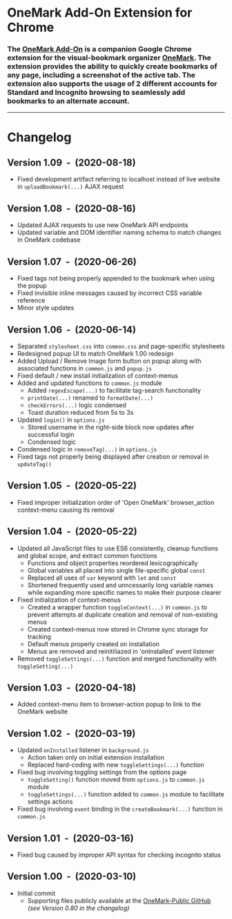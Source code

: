 # OneMark Add-On Extension for Chrome
### The [OneMark Add-On](https://chrome.google.com/webstore/detail/cjklnajnighcegajggjfmjecfidllinm) is a companion Google Chrome extension for the visual-bookmark organizer [OneMark](https://onemark.herokuapp.com). The extension provides the ability to quickly create bookmarks of any page, including a screenshot of the active tab. The extension also supports the usage of 2 different accounts for Standard and Incognito browsing to seamlessly add bookmarks to an alternate account.

---
# Changelog
## Version 1.09 &nbsp;-&nbsp; (2020-08-18)
* Fixed development artifact referring to localhost instead of live website in `uploadBookmark(...)` AJAX request

## Version 1.08 &nbsp;-&nbsp; (2020-08-16)
* Updated AJAX requests to use new OneMark API endpoints
* Updated variable and DOM identifier naming schema to match changes in OneMark codebase

## Version 1.07 &nbsp;-&nbsp; (2020-06-26)
* Fixed tags not being properly appended to the bookmark when using the popup
* Fixed invisible inline messages caused by incorrect CSS variable reference
* Minor style updates

## Version 1.06 &nbsp;-&nbsp; (2020-06-14)
* Separated `stylesheet.css` into `common.css` and page-specific stylesheets
* Redesigned popup UI to match OneMark 1.00 redesign
* Added Upload / Remove Image form button on popup along with associated functions in `common.js` and `popup.js`
* Fixed default / new install initialization of context-menus
* Added and updated functions to `common.js` module
    * Added `regexEscape(...)` to facilitate tag-search functionality
    * `printDate(...)` renamed to `formatDate(...)`
    * `checkErrors(...)` logic condensed
    * Toast duration reduced from 5s to 3s
* Updated `login()` in `options.js`
    * Stored username in the right-side block now updates after successful login
    * Condensed logic
* Condensed logic in `removeTag(...)` in `options.js`
* Fixed tags not properly being displayed after creation or removal in `updateTag()`

## Version 1.05 &nbsp;-&nbsp; (2020-05-22)
* Fixed improper initialization order of 'Open OneMark' browser_action context-menu causing its removal

## Version 1.04 &nbsp;-&nbsp; (2020-05-22)
* Updated all JavaScript files to use ES6 consistently, cleanup functions and global scope, and extract common functions
    * Functions and object properties reordered lexicographically
    * Global variables all placed into single file-specific global `const`
    * Replaced all uses of `var` keyword with `let` and `const`
    * Shortened frequently used and unncessarily long variable names while expanding more specific names to make their purpose clearer
* Fixed initialization of context-menus
    * Created a wrapper function `toggleContext(...)` in `common.js` to prevent attempts at duplicate creation and removal of non-existing menus
    * Created context-menus now stored in Chrome sync storage for tracking
    * Default menus properly created on installation
    * Menus are removed and reinitiliazed in 'onInstalled' event listener
* Removed `toggleSettings(...)` function and merged functionality with `toggleSetting(...)`

## Version 1.03 &nbsp;-&nbsp; (2020-04-18)
* Added context-menu item to browser-action popup to link to the OneMark website

## Version 1.02 &nbsp;-&nbsp; (2020-03-19)
* Updated `onInstalled` listener in `background.js`
    * Action taken only on initial extension installation
    * Replaced hard-coding with new `toggleSettings(...)` function
* Fixed bug involving toggling settings from the options page
    * `toggleSetting()` function moved from `options.js` to `common.js` module
    * `toggleSettings(...)` function added to `common.js` module to facilitate settings actions
* Fixed bug involving `event` binding in the `createBookmark(...)` function in `common.js`

## Version 1.01 &nbsp;-&nbsp; (2020-03-16)
* Fixed bug caused by improper API syntax for checking incognito status

## Version 1.00 &nbsp;-&nbsp; (2020-03-10)
* Initial commit
    * Supporting files publicly available at the [OneMark-Public GitHub](https://github.com/msihly/OneMark-Public) *(see Version 0.80 in the changelog)*